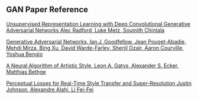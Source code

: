 ## GAN Paper Reference

[Unsupervised Representation Learning with Deep Convolutional Generative Adversarial Networks
Alec Radford, Luke Metz, Soumith Chintala](https://arxiv.org/abs/1511.06434)

[Generative Adversarial Networks, 
Ian J. Goodfellow, Jean Pouget-Abadie, Mehdi Mirza, Bing Xu, David Warde-Farley, Sherjil Ozair, Aaron Courville, Yoshua Bengio](https://arxiv.org/abs/1406.2661)

[A Neural Algorithm of Artistic Style, Leon A. Gatys, Alexander S. Ecker, Matthias Bethge](https://arxiv.org/abs/1508.06576)

[Perceptual Losses for Real-Time Style Transfer and Super-Resolution
Justin Johnson, Alexandre Alahi, Li Fei-Fei](https://arxiv.org/abs/1603.08155)
